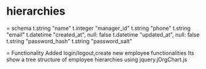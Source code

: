 # hierarchies

= schema
	t.string   "name"
	t.integer  "manager_id"
	t.string   "phone"
	t.string   "email"
	t.datetime "created_at",    null: false
	t.datetime "updated_at",    null: false
	t.string   "password_hash"
	t.string   "password_salt"

= Functionality
  Added login/logout,create new employee functionalities
  Its show a tree structure of employee hierarchies using jquery.jOrgChart.js
